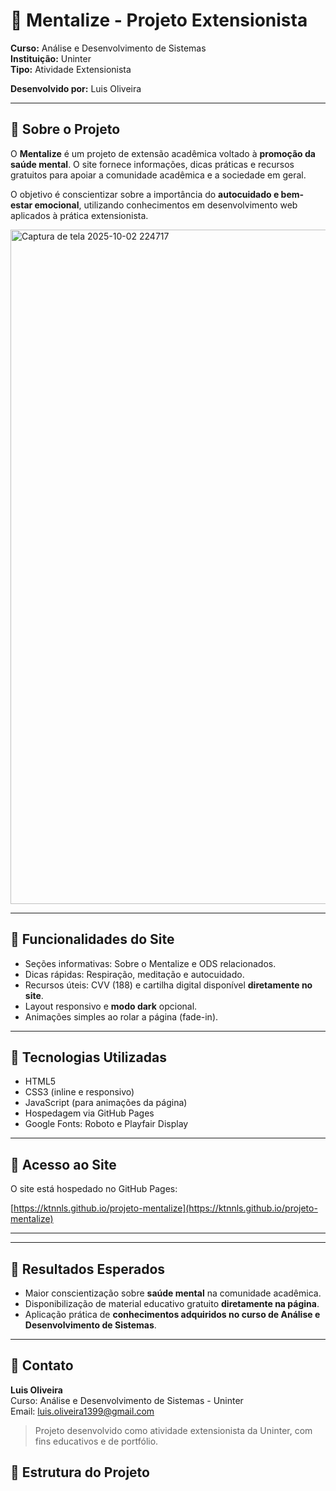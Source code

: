 # 🌿 Mentalize - Projeto Extensionista

**Curso:** Análise e Desenvolvimento de Sistemas  
**Instituição:** Uninter  
**Tipo:** Atividade Extensionista  

**Desenvolvido por:** Luis Oliveira  

---

## 🔹 Sobre o Projeto

O **Mentalize** é um projeto de extensão acadêmica voltado à **promoção da saúde mental**. O site fornece informações, dicas práticas e recursos gratuitos para apoiar a comunidade acadêmica e a sociedade em geral.  

O objetivo é conscientizar sobre a importância do **autocuidado e bem-estar emocional**, utilizando conhecimentos em desenvolvimento web aplicados à prática extensionista.

<img width="1919" height="1079" alt="Captura de tela 2025-10-02 224717" src="https://github.com/user-attachments/assets/627ec7f3-3c84-44f3-8f12-f5a8ed13231f" />


---

## 🔹 Funcionalidades do Site

- Seções informativas: Sobre o Mentalize e ODS relacionados.  
- Dicas rápidas: Respiração, meditação e autocuidado.  
- Recursos úteis: CVV (188) e cartilha digital disponível **diretamente no site**.  
- Layout responsivo e **modo dark** opcional.  
- Animações simples ao rolar a página (fade-in).  

---

## 🔹 Tecnologias Utilizadas

- HTML5  
- CSS3 (inline e responsivo)  
- JavaScript (para animações da página)  
- Hospedagem via GitHub Pages  
- Google Fonts: Roboto e Playfair Display  

---

## 🔹 Acesso ao Site

O site está hospedado no GitHub Pages:  

[https://ktnnls.github.io/projeto-mentalize](https://ktnnls.github.io/projeto-mentalize)


---



---

## 🔹 Resultados Esperados

- Maior conscientização sobre **saúde mental** na comunidade acadêmica.  
- Disponibilização de material educativo gratuito **diretamente na página**.  
- Aplicação prática de **conhecimentos adquiridos no curso de Análise e Desenvolvimento de Sistemas**.  

---

## 🔹 Contato

**Luis Oliveira**  
Curso: Análise e Desenvolvimento de Sistemas - Uninter  
Email: luis.oliveira1399@gmail.com

> Projeto desenvolvido como atividade extensionista da Uninter, com fins educativos e de portfólio.


## 🔹 Estrutura do Projeto

